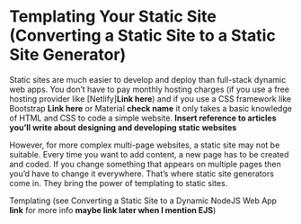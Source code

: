 # Templating Your Static Site (Converting a Static Site to a Static Site Generator)
Static sites are much easier to develop and deploy than full-stack dynamic web apps. You don’t have to pay monthly hosting charges (if you use a free hosting provider like [Netlify]**Link here**) and if you use a CSS framework like Bootstrap **Link here** or Material **check name** it only takes a basic knowledge of HTML and CSS to code a simple website. **Insert reference to articles you’ll write about designing and developing static websites**

However, for more complex multi-page websites, a static site may not be suitable. Every time you want to add content, a new page has to be created and coded. If you change something that appears on multiple pages then you’d have to change it everywhere. That’s where static site generators come in. They bring the power of templating to static sites.

Templating (see Converting a Static Site to a Dynamic NodeJS Web App **link** for more info **maybe link later when I mention EJS**) 